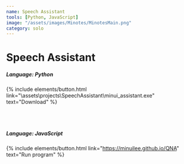 ```yaml
---
name: Speech Assistant
tools: [Python, JavaScript]
image: "/assets/images/Minotes/MinotesMain.png"
category: solo
---
```


# Speech Assistant

##### Language: Python<br/> 
{% include elements/button.html link="\assets\projects\SpeechAssistant\minui_assistant.exe" text="Download" %}


<br/>
<br/>


##### Language: JavaScript<br/> 
{% include elements/button.html link="https://minuilee.github.io/QNA" text="Run program" %}

